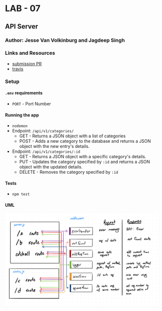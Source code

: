 # LAB - 07

## API Server

### Author: Jesse Van Volkinburg and Jagdeep Singh

### Links and Resources
* [submission PR](https://github.com/401-advanced-javascript-jv/07-api-server/pull/4)
* [travis](https://www.travis-ci.com/401-advanced-javascript-jv/07-api-server)
<!-- * [back-end](http://xyz.com) (when applicable)
* [front-end](http://xyz.com) (when applicable) -->

<!-- #### Documentation
* [api docs](http://xyz.com) (API servers)
* [jsdoc](http://xyz.com) (Server assignments)
* [styleguide](http://xyz.com) (React assignments) -->

<!-- ### Modules
#### `modulename.js`
##### Exported Values and Methods

###### `foo(thing) -> string`
Usage Notes or examples

###### `bar(array) -> array`
Usage Notes or examples -->

### Setup
#### `.env` requirements
* `PORT` - Port Number

#### Running the app
* `nodemon`
* Endpoint: `/api/v1/categories/`
  * GET - Returns a JSON object with a list of categories
  * POST - Adds a new category to the database and returns a JSON object with the new entry's details.
* Endpoint: `/api/v1/categories/:id`
  * GET - Returns a JSON object with a specific category's details.
  * PUT - Updates the category specified by `:id` and returns a JSON object with the updated details.
  * DELETE - Removes the category specified by `:id`
  
#### Tests
* `npm test`

#### UML
![UML](./assets/server-uml.jpeg)
